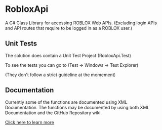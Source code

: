 RobloxApi
=========

A C# Class Library for accessing ROBLOX Web APIs. (Excluding login APIs and API routes that require to be logged in as a ROBLOX user.)

## Unit Tests
The solution does contain a Unit Test Project (RobloxApi.Test)

To see the tests you can go to (Test -> Windows -> Test Explorer)

(They don't follow a strict guideline at the momement)

## Documentation
Currently some of the functions are documented using XML Documentation. The functions may be documented by using both XML Documentation and the GitHub Repository wiki.

[Click here to learn more](https://msdn.microsoft.com/en-us/library/b2s063f7.aspx)